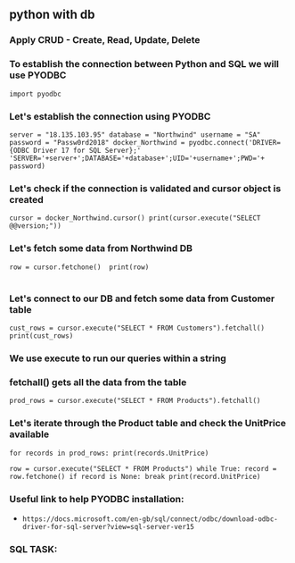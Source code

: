 ## python with db
### Apply CRUD - Create, Read, Update, Delete


### To establish the connection between Python and SQL we will use PYODBC
`import pyodbc`

### Let's establish the connection using PYODBC
`server = "18.135.103.95"
database = "Northwind"
username = "SA"
password = "Passw0rd2018"
docker_Northwind = pyodbc.connect('DRIVER={ODBC Driver 17 for SQL Server};'
                                  'SERVER='+server+';DATABASE='+database+';UID='+username+';PWD='+ password)
`
### Let's check if the connection is validated and cursor object is created
`cursor = docker_Northwind.cursor()
print(cursor.execute("SELECT @@version;"))`


### Let's fetch some data from Northwind DB
`row = cursor.fetchone() 
print(row)`
#
### Let's connect to our DB and fetch some data from Customer table
`cust_rows = cursor.execute("SELECT * FROM Customers").fetchall()
print(cust_rows)`
### We use execute to run our queries within a string
### fetchall() gets all the data from the table

`prod_rows = cursor.execute("SELECT * FROM Products").fetchall()`
### Let's iterate through the Product table and check the UnitPrice available
 `for records in prod_rows:
    print(records.UnitPrice)`

`row = cursor.execute("SELECT * FROM Products")
while True:
    record = row.fetchone()
    if record is None:
        break
    print(record.UnitPrice)`

### Useful link to help PYODBC installation:
- `https://docs.microsoft.com/en-gb/sql/connect/odbc/download-odbc-driver-for-sql-server?view=sql-server-ver15`
### SQL TASK:



